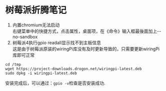 # 树莓派折腾笔记
1. 内置chromium无法启动  
右键菜单中的快捷方式，点击属性，桌面项，在《命令》输入框最後面加上--no-sandbox  
2. 树莓派4执行gpio readall显示找不到主板信息  
这是由于树莓派原装的wiringPi库没有及时更新导致的，只需要更新wiringPi库即可正常  
```
cd /tmp
wget https://project-downloads.drogon.net/wiringpi-latest.deb
sudo dpkg -i wiringpi-latest.deb
```
安装完成后，可以通过：`gpio -v`检查是否安装成功.  

